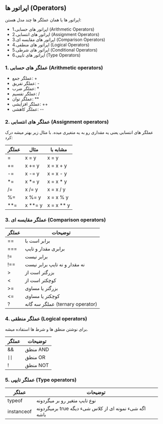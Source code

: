 ## اپراتور ها (Operators)
اپراتور ها یا همان عملگر ها چند مدل هستن:
  - 1.اپراتور های حسابی (Arithmetic Operators)
  - 2.اپراتور های انتسابی (Assignment Operators)
  - 3.اپراتور های مقایسه ای (Comparison Operators)
  - 4.اپراتور های منطقی (Logical Operators)
  - 5.اپراتور های شرطی (Conditional Operators)
  - 6.اپراتور های تایپی (Type Operators)


### 1. عملگر های حسابی (Arithmetic operators)
  - عملگر جمع: +
  - عملگر تفریق: -
  - عملگر ضرب: *
  - عملگر تقسیم: /
  - عملگر توان: **
  - عملگر افزایشی: ++
  - عملگر کاهشی: --


### 2. عملگر های انتسابی (Assignment operators)
عملگر های انتسابی یعنی یه مقداری رو به یه متغیری میده. با مثال زیر بهتر میشه درک کرد:

| عملگر | مثال | مشابه با |
|---|---|---|
|=|	x = y|	x = y|
|+=|	x += y|	x = x + y|
|-=|	x -= y|	x = x - y|
|*=|	x *= y|	x = x * y|
|/=|	x /= y|	x = x / y|
|%=|	x %= y|	x = x % y|
|**=|	x **= y|	x = x ** y|

### 3. عملگر مقایسه ای (Comparison operators)

| عملگر | توضیحات |
|---|---|
|==| برابر است با |
|===|	برابری مقدار و تایپ |
|!=| برابر نیست |
|!==|	نه مقدار و نه تایپ برابر نیست |
|>|	بزرگتر است از |
|<|	کوچکتر است از |
|>=| بزرگتر یا مساوی|
|<=|	کوچکتر یا مساوی|
|?|	عملگر سه گانه (ternary operator) |

### 4. عملگر منطقی (Logical operators)
برای نوشتن منطق ها و شرط ها استفاده میشه.

| عملگر | توضیحات |
|---|---|
| && | منطق AND |
| `\|\|` | منطق OR |
| ! | منطق NOT |

### 5. عملگر تایپی (Type operators)

| عملگر | توضیحات |
|---|---|
| typeof |	نوع تایپ متغیر رو بر میگردونه |
| instanceof | برمیگردونه true اگه شیء نمونه ای از کلاس شیء دیگه باشه |
